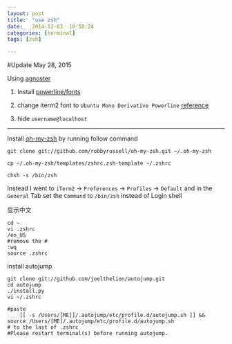 ```yaml
---
layout: post
title:  "use zsh"
date:   2014-12-03	10:58:24
categories: [terminal]
tags: [zsh]

---
```


#Update May 28, 2015

Using [agnoster](https://gist.github.com/agnoster/3712874)

1. Install [powerline/fonts](https://github.com/powerline/fonts)

2. change iterm2 font to `Ubuntu Mono Derivative Powerline` [reference](https://medium.com/@genealabs/agnoster-theme-on-os-x-391d60effaf6)

3. hide `username@localhost`

--------


Install [oh-my-zsh](https://github.com/robbyrussell/oh-my-zsh) by running follow command

```
git clone git://github.com/robbyrussell/oh-my-zsh.git ~/.oh-my-zsh

cp ~/.oh-my-zsh/templates/zshrc.zsh-template ~/.zshrc

chsh -s /bin/zsh
```


Instead I went to `iTerm2` -> `Preferences` -> `Profiles` -> `Default` and in the `General` Tab set the `Command` to `/bin/zsh` instead of Login shell

显示中文

```
cd ~
vi .zshrc
/en_US
#remove the #
:wq
source .zshrc 

```

install autojump

```
git clone git://github.com/joelthelion/autojump.git
cd autojump
./install.py
vi ~/.zshrc

#paste 
	[[ -s /Users/[ME]]/.autojump/etc/profile.d/autojump.sh ]] && source /Users/[ME]/.autojump/etc/profile.d/autojump.sh
# to the last of .zshrc
#Please restart terminal(s) before running autojump.

```